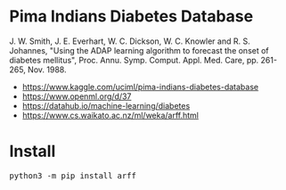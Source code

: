 # Pima Indians Diabetes Database

J. W. Smith, J. E. Everhart, W. C. Dickson, W. C. Knowler and
R. S. Johannes, "Using the ADAP learning algorithm to forecast the
onset of diabetes mellitus",
Proc. Annu. Symp. Comput. Appl. Med. Care, pp. 261-265, Nov. 1988.

- https://www.kaggle.com/uciml/pima-indians-diabetes-database
- https://www.openml.org/d/37
- https://datahub.io/machine-learning/diabetes
- https://www.cs.waikato.ac.nz/ml/weka/arff.html

# Install

<pre>
python3 -m pip install arff
</pre>
